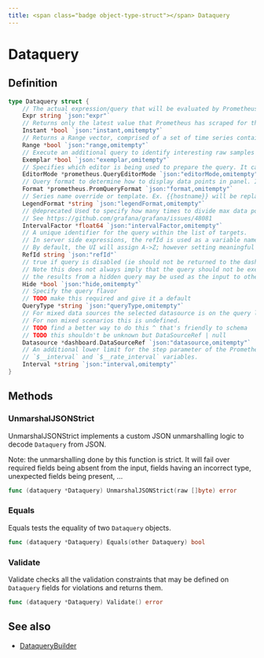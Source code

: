 ```yaml
---
title: <span class="badge object-type-struct"></span> Dataquery
---
```

# <span class="badge object-type-struct"></span> Dataquery

## Definition

```go
type Dataquery struct {
    // The actual expression/query that will be evaluated by Prometheus
    Expr string `json:"expr"`
    // Returns only the latest value that Prometheus has scraped for the requested time series
    Instant *bool `json:"instant,omitempty"`
    // Returns a Range vector, comprised of a set of time series containing a range of data points over time for each time series
    Range *bool `json:"range,omitempty"`
    // Execute an additional query to identify interesting raw samples relevant for the given expr
    Exemplar *bool `json:"exemplar,omitempty"`
    // Specifies which editor is being used to prepare the query. It can be "code" or "builder"
    EditorMode *prometheus.QueryEditorMode `json:"editorMode,omitempty"`
    // Query format to determine how to display data points in panel. It can be "time_series", "table", "heatmap"
    Format *prometheus.PromQueryFormat `json:"format,omitempty"`
    // Series name override or template. Ex. {{hostname}} will be replaced with label value for hostname
    LegendFormat *string `json:"legendFormat,omitempty"`
    // @deprecated Used to specify how many times to divide max data points by. We use max data points under query options
    // See https://github.com/grafana/grafana/issues/48081
    IntervalFactor *float64 `json:"intervalFactor,omitempty"`
    // A unique identifier for the query within the list of targets.
    // In server side expressions, the refId is used as a variable name to identify results.
    // By default, the UI will assign A->Z; however setting meaningful names may be useful.
    RefId string `json:"refId"`
    // true if query is disabled (ie should not be returned to the dashboard)
    // Note this does not always imply that the query should not be executed since
    // the results from a hidden query may be used as the input to other queries (SSE etc)
    Hide *bool `json:"hide,omitempty"`
    // Specify the query flavor
    // TODO make this required and give it a default
    QueryType *string `json:"queryType,omitempty"`
    // For mixed data sources the selected datasource is on the query level.
    // For non mixed scenarios this is undefined.
    // TODO find a better way to do this ^ that's friendly to schema
    // TODO this shouldn't be unknown but DataSourceRef | null
    Datasource *dashboard.DataSourceRef `json:"datasource,omitempty"`
    // An additional lower limit for the step parameter of the Prometheus query and for the
    // `$__interval` and `$__rate_interval` variables.
    Interval *string `json:"interval,omitempty"`
}
```
## Methods

### <span class="badge object-method"></span> UnmarshalJSONStrict

UnmarshalJSONStrict implements a custom JSON unmarshalling logic to decode `Dataquery` from JSON.

Note: the unmarshalling done by this function is strict. It will fail over required fields being absent from the input, fields having an incorrect type, unexpected fields being present, …

```go
func (dataquery *Dataquery) UnmarshalJSONStrict(raw []byte) error
```

### <span class="badge object-method"></span> Equals

Equals tests the equality of two `Dataquery` objects.

```go
func (dataquery *Dataquery) Equals(other Dataquery) bool
```

### <span class="badge object-method"></span> Validate

Validate checks all the validation constraints that may be defined on `Dataquery` fields for violations and returns them.

```go
func (dataquery *Dataquery) Validate() error
```

## See also

 * <span class="badge builder"></span> [DataqueryBuilder](./builder-DataqueryBuilder.md)
